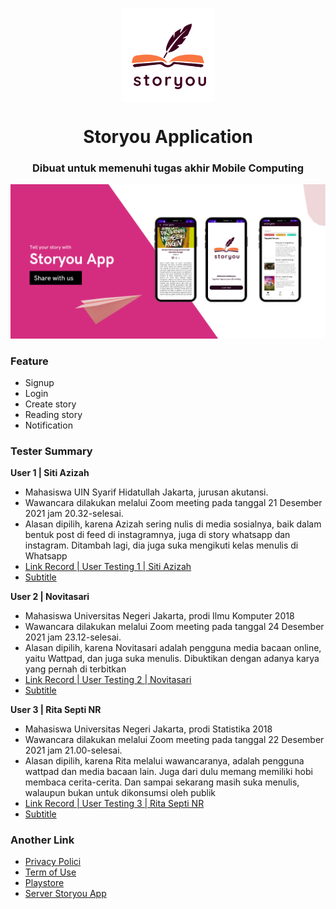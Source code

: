 
<p align="center"> 
    <img src="/asset/logo.png" align="center" height="150"></img>
</p>

<h1 align="center"> Storyou Application  </h1> 
<h3 align="center"> Dibuat untuk memenuhi tugas akhir Mobile Computing </h3>

<p align="center"> 
    <img src="/asset/StoryouApp.png"></img>
</p>

### Feature 
- Signup 
- Login
- Create story
- Reading story
- Notification

### Tester Summary 
**User 1 | Siti Azizah**
- Mahasiswa UIN Syarif Hidatullah Jakarta, jurusan akutansi. 
- Wawancara dilakukan melalui Zoom meeting pada tanggal 21 Desember 2021 jam 20.32-selesai. 
- Alasan dipilih, karena Azizah sering nulis di media sosialnya, baik dalam bentuk post di feed di instagramnya, juga di story whatsapp dan instagram. Ditambah lagi, dia juga suka mengikuti kelas menulis di Whatsapp
- [Link Record | User Testing 1 | Siti Azizah](https://youtu.be/hOh1MwfxKuE)
- [Subtitle](https://github.com/cinditrifs/storyou/blob/main/asset/%5BSubtitle%5D%20User%201%20--%20Siti%20Azizah.sbv)

**User 2 | Novitasari**
- Mahasiswa Universitas Negeri Jakarta, prodi Ilmu Komputer 2018
- Wawancara dilakukan melalui Zoom meeting pada tanggal 24 Desember 2021 jam 23.12-selesai. 
- Alasan dipilih, karena Novitasari adalah pengguna media bacaan online, yaitu Wattpad, dan juga suka menulis. Dibuktikan dengan adanya karya yang pernah di terbitkan
- [Link Record | User Testing 2 | Novitasari](https://youtu.be/5k3O63vPZ74)
- [Subtitle](https://github.com/cinditrifs/storyou/blob/main/asset/%5BSubtitle%5D%20User%202%20--%20Novitasari.sbv)

**User 3 | Rita Septi NR**
- Mahasiswa Universitas Negeri Jakarta, prodi Statistika 2018
- Wawancara dilakukan melalui Zoom meeting pada tanggal 22 Desember 2021 jam 21.00-selesai. 
- Alasan dipilih, karena Rita melalui wawancaranya, adalah pengguna wattpad dan media bacaan lain. Juga dari dulu memang memiliki hobi membaca cerita-cerita. Dan sampai sekarang masih suka menulis, walaupun bukan untuk dikonsumsi oleh publik
- [Link Record | User Testing 3 | Rita Septi NR](https://youtu.be/Gzp3A3VVP5Y)
- [Subtitle](https://github.com/cinditrifs/storyou/blob/main/asset/%5BSubtitle%5D%20User%203%20--%20Rita%20Septi%20NR.sbv)


### Another Link 
- [Privacy Polici](https://pages.flycricket.io/storyou/privacy.html)
- [Term of Use](https://pages.flycricket.io/storyou/terms.html)
- [Playstore](https://play.google.com/store/apps/details?id=com.cindi.storyou)
- [Server Storyou App](https://github.com/cinditrifs/server-storyou)
